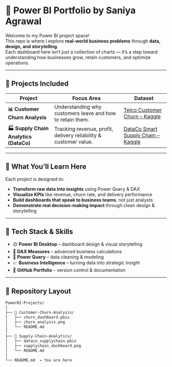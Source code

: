 # 🌟 Power BI Portfolio by Saniya Agrawal

Welcome to my Power BI project space!  
This repo is where I explore **real-world business problems** through **data, design, and storytelling**.  
Each dashboard here isn’t just a collection of charts — it’s a step toward understanding how businesses grow, retain customers, and optimize operations.

---

## 💼 Projects Included

| Project | Focus Area | Dataset |
|----------|-------------|----------|
| **📊 Customer Churn Analysis** | Understanding why customers leave and how to retain them. | [Telco Customer Churn – Kaggle](https://www.kaggle.com/datasets/blastchar/telco-customer-churn) |
| **🏭 Supply Chain Analytics (DataCo)** | Tracking revenue, profit, delivery reliability & customer value. | [DataCo Smart Supply Chain – Kaggle](https://www.kaggle.com/datasets/ashoksmukesh/dataco-smart-supply-chain-for-big-data-analysis) |

---

## 🚀 What You’ll Learn Here
Each project is designed to:
- **Transform raw data into insights** using Power Query & DAX  
- **Visualize KPIs** like revenue, churn rate, and delivery performance  
- **Build dashboards that speak to business teams**, not just analysts  
- **Demonstrate real decision-making impact** through clean design & storytelling  

---

## 🧠 Tech Stack & Skills
- 🟡 **Power BI Desktop** – dashboard design & visual storytelling  
- 🧮 **DAX Measures** – advanced business calculations  
- 🔄 **Power Query** – data cleaning & modeling  
- 📈 **Business Intelligence** – turning data into strategic insight  
- 🧰 **GitHub Portfolio** – version control & documentation  

---

## 📂 Repository Layout

```bash
PowerBI-Projects/
│
├── 📁 Customer-Churn-Analysis/
│   ├── churn_dashboard.pbix
│   ├── churn_analysis.png
│   └── README.md
│
├── 📁 Supply-Chain-Analytics/
│   ├── dataco_supplychain.pbix
│   ├── supplychain_dashboard.png
│   └── README.md
│
└── README.md  ← You are here
